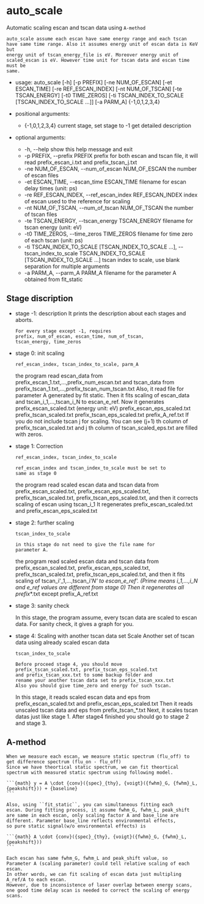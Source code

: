 # auto_scale

Automatic scaling escan and tscan data using ``A-method``

```{note} 
auto_scale assume each escan have same energy range and each tscan
have same time range. Also it assumes energy unit of escan data is KeV but
energy unit of tscan_energy_file is eV. Moreover energy unit of
scaled_escan is eV. However time unit for tscan data and escan time must be
same.
```

* usage: auto_scale    [-h] [-p PREFIX] [-ne NUM_OF_ESCAN] [-et ESCAN_TIME]
                       [-re REF_ESCAN_INDEX] [-nt NUM_OF_TSCAN]
                       [-te TSCAN_ENERGY] [-t0 TIME_ZEROS]
                       [-ti TSCAN_INDEX_TO_SCALE [TSCAN_INDEX_TO_SCALE ...]]
                       [-a PARM_A]
                       {-1,0,1,2,3,4}

* positional arguments:
  * {-1,0,1,2,3,4}        current stage, set stage to -1 get detailed
                         description

* optional arguments:
  * -h, --help            show this help message and exit
  * -p PREFIX, --prefix PREFIX
                        prefix for both escan and tscan file, it will read
                        prefix_escan_i.txt and prefix_tscan_j.txt
  * -ne NUM_OF_ESCAN, --num_of_escan NUM_OF_ESCAN
                         the number of escan files
  * -et ESCAN_TIME, --escan_time ESCAN_TIME
                         filename for escan delay times (unit: ps)
  * -re REF_ESCAN_INDEX, --ref_escan_index REF_ESCAN_INDEX
                         index of escan used to the reference for scaling
  * -nt NUM_OF_TSCAN, --num_of_tscan NUM_OF_TSCAN
                         the number of tscan files
  * -te TSCAN_ENERGY, --tscan_energy TSCAN_ENERGY
                         filename for tscan energy (unit: eV)
  * -t0 TIME_ZEROS, --time_zeros TIME_ZEROS
                         filename for time zero of each tscan (unit: ps)
  * -ti TSCAN_INDEX_TO_SCALE [TSCAN_INDEX_TO_SCALE ...], --tscan_index_to_scale TSCAN_INDEX_TO_SCALE [TSCAN_INDEX_TO_SCALE ...]
                         tscan index to scale, use blank separation for
                         multiple arguments
  * -a PARM_A, --parm_A PARM_A
                         filename for the parameter A obtained from fit_static


## Stage discription

* stage -1: description
  It prints the description about each stages and aborts.
  
  ```{note} 
  For every stage except -1, requires 
  prefix, num_of_escan, escan_time, num_of_tscan,
  tscan_energy, time_zeros
  ```

* stage 0: init scaling

    ```{admonition} Additionally requires
    ref_escan_index, tscan_index_to_scale, parm_A
	```
	
    the program read escan_data from
    prefix_escan_1.txt,...,prefix_num_escan.txt
    and tscan_data from
    prefix_tscan_1.txt,...,prefix_tscan_num_tscan.txt
    Also, it read file for parameter A generated by
    fit static.
    Then it fits scaling of escan_data and 
    tscan_i_1,...,tscan_i_N to escan_e_ref.
    Now it generates 
    prefix_escan_scaled.txt (energy unit: eV)
    prefix_escan_eps_scaled.txt
    prefix_tscan_scaled.txt 
    prefix_tscan_eps_scaled.txt
    prefix_A_ref.txt
    If you do not include tscan j for scaling.
    You can see (j+1) th column of prefix_tscan_scaled.txt and
    j th column of tscan_scaled_eps.txt are filled with zeros.
    

* stage 1: Correction

    ```{admonition} Additionally requires
    ref_escan_index, tscan_index_to_scale
	```

    ```{note} 
    ref_escan_index and tscan_index_to_scale must be set to
    same as stage 0
	```
    
    the program read scaled escan data and tscan data from
    prefix_escan_scaled.txt, prefix_escan_eps_scaled.txt,
    prefix_tscan_scaled.txt, prefix_tscan_eps_scaled.txt,
    and then it corrects scaling of escan using tscan_i_1
    It regenerates prefix_escan_scaled.txt and 
    prefix_escan_eps_scaled.txt
    

* stage 2: further scaling

    ```{admonition} Additionally requires
    tscan_index_to_scale
	```
	
	```{note}
	in this stage do not need to give the file name for 
    parameter A.
	```
	
    the program read scaled escan data and tscan data from
    prefix_escan_scaled.txt, prefix_escan_eps_scaled.txt,
    prefix_tscan_scaled.txt, prefix_tscan_eps_scaled.txt,
    and then it fits scaling of tscan_i'_1,...,tscan_i'_N'
    to escan_e_ref'. 
    (Prime means i_1,...,i_N and e_ref values are different
     from stage 0)
    Then it regenerates all prefix_*.txt except prefix_A_ref.txt
    
 
    
* stage 3: sanity check

    In this stage, the program assume, every tscan data are
    scaled to escan data. For sanity check, it gives
    a graph for you.
    

* stage 4: Scaling with another tscan data set
    Scale Another set of tscan data using already scaled 
    escan data

    ```{admonition} Additionally requires
    tscan_index_to_scale
	```
    
    ```{Note}
	Before proceed stage 4, you should move 
    prefix_tscan_scaled.txt, prefix_tscan_eps_scaled.txt
    and prefix_tscan_xxx.txt to some backup folder and
    rename your another tscan data set to prefix_tscan_xxx.txt
    Also you should give time_zero and energy for such tscan.
	```

    In this stage, it reads scaled escan data and eps from
    prefix_escan_scaled.txt and prefix_escan_eps_scaled.txt
    Then it reads unscaled tscan data and eps from
    prefix_tscan_*.txt
    Next, it scales tscan datas just like stage 1.
    After stage4 finished you should go to stage 2 and stage 3.
	
## A-method

    When we measure each escan, we measure static spectrum (flu_off) to
    get difference spectrum (flu_on - flu_off)
    Since we have theortical static spectrum, we can fit theortical
    spectrum with measured static spectrum using following model.

    ```{math} y = A \cdot {conv}({spec}_{thy}, {voigt}({fwhm}_G, {fwhm}_L, {peakshift})) + {baseline}
	```

    Also, using ``fit_static``, you can simultaneous fitting each
    escan. During fitting process, it assume fwhm_G, fwhm_L, peak_shift
    are same in each escan, only scaling factor A and base_line are
    different. Parameter base_line reflects environmental effects,
    so pure static signal(w/o environmental effects) is
	
    ```{math} A \cdot {conv}({spec}_{thy}, {voigt}({fwhm}_G, {fwhm}_L, {peakshift}))
	```
	
    Each escan has same fwhm_G, fwhm_L and peak_shift value, so
    Parameter A (scaling parameter) could tell relative scaling of each escan.
    In other words, we can fit scaling of escan data just multipling
    A_ref/A to each escan.
	However, due to inconsistence of laser overlap between energy scans, one good time delay scan is needed to correct the scaling of energy scans.
